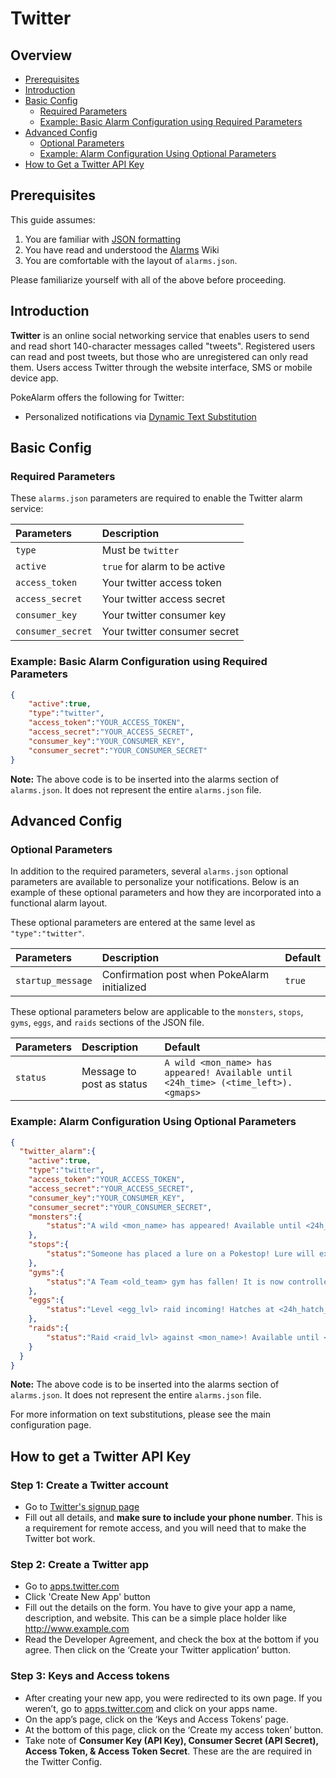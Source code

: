# Twitter

## Overview

* [Prerequisites](#prerequisites)
* [Introduction](#introduction)
* [Basic Config](#basic-config)
  * [Required Parameters](#required-parameters)
  * [Example: Basic Alarm Configuration using Required Parameters](#example-basic-alarm-configuration-using-required-parameters)
* [Advanced Config](#advanced-config)
  * [Optional Parameters](#optional-parameters)
  * [Example: Alarm Configuration Using Optional Parameters](#example-alarm-configuration-using-optional-parameters)
* [How to Get a Twitter API Key](#how-to-get-a-twitter-api-key)

## Prerequisites

This guide assumes:

1. You are familiar with [JSON formatting](https://www.w3schools.com/js/js_json_intro.asp)
2. You have read and understood the [Alarms](alarms) Wiki
3. You are comfortable with the layout of `alarms.json`.

Please familiarize yourself with all of the above before proceeding.

## Introduction

**Twitter** is an online social networking service that enables users to send
and read short 140-character messages called "tweets". Registered users can
read and post tweets, but those who are unregistered can only read them. Users
access Twitter through the website interface, SMS or mobile device app.

PokeAlarm offers the following for Twitter:

* Personalized notifications via [Dynamic Text Substitution](Dynamic-Text-Substitution)

## Basic Config

### Required Parameters

These `alarms.json` parameters are required to enable the Twitter alarm service:

| Parameters       | Description                            |
|:-----------------|:---------------------------------------|
| `type`           | Must be `twitter`                      |
| `active`         | `true` for alarm to be active          |
| `access_token`   | Your twitter access token              |
| `access_secret`  | Your twitter access secret             |
| `consumer_key`   | Your twitter consumer key              |
| `consumer_secret`| Your twitter consumer secret           |

### Example: Basic Alarm Configuration using Required Parameters

```json
{
	"active":true,
	"type":"twitter",
	"access_token":"YOUR_ACCESS_TOKEN",
	"access_secret":"YOUR_ACCESS_SECRET",
	"consumer_key":"YOUR_CONSUMER_KEY",
	"consumer_secret":"YOUR_CONSUMER_SECRET"
}
```
**Note:** The above code is to be inserted into the alarms section of
`alarms.json`. It does not represent the entire `alarms.json` file.

## Advanced Config

### Optional Parameters

In addition to the required parameters, several `alarms.json` optional
parameters are available to personalize your notifications. Below is an
example of these optional parameters and how they are incorporated into a
functional alarm layout.

These optional parameters are entered at the same level as `"type":"twitter"`.

| Parameters         | Description                                        | Default                      |
|:-------------------|:---------------------------------------------------|:-----------------------------|
| `startup_message`  | Confirmation post when PokeAlarm initialized       | `true`                       |

These optional parameters below are applicable to the `monsters`, `stops`,
`gyms`, `eggs`, and `raids` sections of the JSON file.

| Parameters      | Description                | Default                                       |
|:----------------|:---------------------------|:----------------------------------------------|
| `status`        | Message to post as status  | `A wild <mon_name> has appeared! Available until <24h_time> (<time_left>). <gmaps>` |

### Example: Alarm Configuration Using Optional Parameters

```json
{
  "twitter_alarm":{
    "active":true,
    "type":"twitter",
    "access_token":"YOUR_ACCESS_TOKEN",
    "access_secret":"YOUR_ACCESS_SECRET",
    "consumer_key":"YOUR_CONSUMER_KEY",
    "consumer_secret":"YOUR_CONSUMER_SECRET",
    "monsters":{
        "status":"A wild <mon_name> has appeared! Available until <24h_time> (<time_left>). <gmaps>"
    },
    "stops":{
        "status":"Someone has placed a lure on a Pokestop! Lure will expire at <24h_time> (<time_left>). <gmaps>"
    },
    "gyms":{
        "status":"A Team <old_team> gym has fallen! It is now controlled by <new_team>. <gmaps>"
    },
    "eggs":{
        "status":"Level <egg_lvl> raid incoming! Hatches at <24h_hatch_time> (<hatch_time_left>). <gmaps>"
    },
    "raids":{
        "status":"Raid <raid_lvl> against <mon_name>! Available until <24h_raid_end> (<raid_time_left>). <gmaps>"
    }
  }
}
```
**Note:** The above code is to be inserted into the alarms section of
`alarms.json`. It does not represent the entire `alarms.json` file.

For more information on text substitutions, please see the main configuration page.

## How to get a Twitter API Key

### Step 1: Create a Twitter account

* Go to [Twitter's signup page](https://twitter.com/signup)
* Fill out all details, and **make sure to include your phone number**. This
is a requirement for remote access, and you will need that to make the Twitter
bot work.

### Step 2: Create a Twitter app

* Go to [apps.twitter.com](https://apps.twitter.com)
* Click 'Create New App' button
* Fill out the details on the form. You have to give your app a name,
description, and website. This can be a simple place holder like http://www.example.com
* Read the Developer Agreement, and check the box at the bottom if you agree.
Then click on the ‘Create your Twitter application’ button.

### Step 3: Keys and Access tokens

* After creating your new app, you were redirected to its own page. If you
weren’t, go to [apps.twitter.com](https://apps.twitter.com) and click on your
apps name.
* On the app’s page, click on the ‘Keys and Access Tokens’ page.
* At the bottom of this page, click on the ‘Create my access token’ button.
* Take note of **Consumer Key (API Key), Consumer Secret (API Secret), Access
Token, & Access Token Secret**. These are the are required in the Twitter Config.
